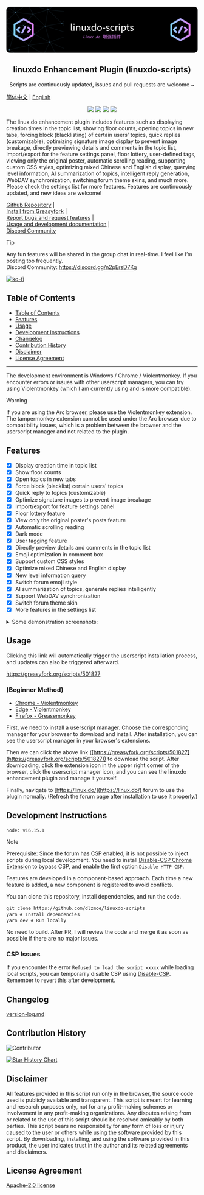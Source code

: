 <p align="center"><img src="./github-header-image.png"></p>
<h2 align="center">linuxdo Enhancement Plugin (linuxdo-scripts)</h2>
<p align="center">Scripts are continuously updated, issues and pull requests are welcome ~</p>

[简体中文](https://github.com/dlzmoe/linuxdo-scripts/blob/main/README.md) | [English](https://github.com/dlzmoe/linuxdo-scripts/blob/main/README_EN.md)

<p align="center">
<img src="https://img.shields.io/github/v/release/dlzmoe/linuxdo-scripts?label=linuxdo%20enhancement%20plugin&labelColor=%235D5D5D&color=%23E97435">
<img src="https://img.shields.io/github/last-commit/dlzmoe/linuxdo-scripts">
<img src="https://img.shields.io/github/stars/dlzmoe%2Flinuxdo-scripts?style=flat">
<img src="https://img.shields.io/github/license/dlzmoe/linuxdo-scripts">
</p>

The linux.do enhancement plugin includes features such as displaying creation times in the topic list, showing floor counts, opening topics in new tabs, forcing block (blacklisting) of certain users’ topics, quick replies (customizable), optimizing signature image display to prevent image breakage, directly previewing details and comments in the topic list, import/export for the feature settings panel, floor lottery, user-defined tags, viewing only the original poster, automatic scrolling reading, supporting custom CSS styles, optimizing mixed Chinese and English display, querying level information, AI summarization of topics, intelligent reply generation, WebDAV synchronization, switching forum theme skins, and much more. Please check the settings list for more features. Features are continuously updated, and new ideas are welcome!

[Github Repository](https://github.com/dlzmoe/linuxdo-scripts) |  
[Install from Greasyfork](https://greasyfork.org/scripts/501827) |  
[Report bugs and request features](https://github.com/dlzmoe/linuxdo-scripts/issues/new/choose) |  
[Usage and development documentation](https://linuxdo-scripts-docs.netlify.app/) |  
[Discord Community](https://discord.gg/n2pErsD7Kg)

> [!TIP]  
> Any fun features will be shared in the group chat in real-time. I feel like I’m posting too frequently.  
> Discord Community: https://discord.gg/n2pErsD7Kg  

[![ko-fi](https://ko-fi.com/img/githubbutton_sm.svg)](https://ko-fi.com/anghunk)

## Table of Contents
  - [Table of Contents](#table-of-contents)
  - [Features](#features)
  - [Usage](#usage)
  - [Development Instructions](#development-instructions)
  - [Changelog](#changelog)
  - [Contribution History](#contribution-history)
  - [Disclaimer](#disclaimer)
  - [License Agreement](#license-agreement)

---

The development environment is Windows / Chrome / Violentmonkey. If you encounter errors or issues with other userscript managers, you can try using Violentmonkey (which I am currently using and is more compatible).

> [!WARNING]  
> If you are using the Arc browser, please use the Violentmonkey extension.  
> The tampermonkey extension cannot be used under the Arc browser due to compatibility issues, which is a problem between the browser and the userscript manager and not related to the plugin.  

## Features

- [x] Display creation time in topic list
- [x] Show floor counts
- [x] Open topics in new tabs
- [x] Force block (blacklist) certain users' topics
- [x] Quick reply to topics (customizable)
- [x] Optimize signature images to prevent image breakage
- [x] Import/export for feature settings panel
- [x] Floor lottery feature
- [x] View only the original poster's posts feature
- [x] Automatic scrolling reading
- [x] Dark mode
- [x] User tagging feature
- [x] Directly preview details and comments in the topic list
- [x] Emoji optimization in comment box
- [x] Support custom CSS styles
- [x] Optimize mixed Chinese and English display
- [x] New level information query
- [x] Switch forum emoji style
- [x] AI summarization of topics, generate replies intelligently
- [x] Support WebDAV synchronization
- [x] Switch forum theme skin
- [x] More features in the settings list

<details>
<summary>Some demonstration screenshots:</summary>

| ![image](https://github.com/user-attachments/assets/f3fb854f-e6fd-4da4-9a9c-377b6537fab7) | ![image](https://github.com/user-attachments/assets/3b2a9e63-3939-4dbc-a00f-c713ca2c7f33) |
| ----------------------------------------------------------------------------------------- | ----------------------------------------------------------------------------------------- |
| ![image](https://github.com/user-attachments/assets/2c67ab9f-2359-4ab5-b0dd-0f257560b98b) | ![image](https://github.com/user-attachments/assets/ed4f925c-e26c-43ce-a886-fa764ac341b5) |
| ![image](https://github.com/user-attachments/assets/c6ba9abb-43aa-40ce-a4a1-b9cdae229a2d) | ![image](https://github.com/user-attachments/assets/399c1645-36e1-4fe2-a671-ae40685e87ca) |

</details>

## Usage

Clicking this link will automatically trigger the userscript installation process, and updates can also be triggered afterward.

https://greasyfork.org/scripts/501827


### (Beginner Method)

- [Chrome - Violentmonkey](https://chromewebstore.google.com/detail/jinjaccalgkegednnccohejagnlnfdag)
- [Edge - Violentmonkey](https://microsoftedge.microsoft.com/addons/detail/violentmonkey/eeagobfjdenkkddmbclomhiblgggliao)
- [Firefox - Greasemonkey](https://addons.mozilla.org/zh-CN/firefox/addon/greasemonkey/)

First, we need to install a userscript manager. Choose the corresponding manager for your browser to download and install. After installation, you can see the userscript manager in your browser's extensions.

Then we can click the above link ([https://greasyfork.org/scripts/501827](https://greasyfork.org/scripts/501827)) to download the script. After downloading, click the extension icon in the upper right corner of the browser, click the userscript manager icon, and you can see the linuxdo enhancement plugin and manage it yourself.

Finally, navigate to [https://linux.do/](https://linux.do/) forum to use the plugin normally. (Refresh the forum page after installation to use it properly.)


## Development Instructions

```
node: v16.15.1
```

> [!NOTE]
> Prerequisite: Since the forum has CSP enabled, it is not possible to inject scripts during local development. You need to install [Disable-CSP Chrome Extension](https://github.com/lisonge/Disable-CSP) to bypass CSP, and enable the first option `Disable HTTP CSP`.

Features are developed in a component-based approach. Each time a new feature is added, a new component is registered to avoid conflicts.

You can clone this repository, install dependencies, and run the code.

```shell
git clone https://github.com/dlzmoe/linuxdo-scripts
yarn # Install dependencies
yarn dev # Run locally
```

No need to build. After PR, I will review the code and merge it as soon as possible if there are no major issues.

### CSP Issues

If you encounter the error `Refused to load the script xxxxx` while loading local scripts, you can temporarily disable CSP using [Disable-CSP](https://github.com/lisonge/Disable-CSP). Remember to revert this after development.

## Changelog

[version-log.md](https://github.com/dlzmoe/linuxdo-scripts/blob/main/version-log.md)


## Contribution History

![Contributor](https://contrib.rocks/image?repo=dlzmoe/linuxdo-scripts)

[![Star History Chart](https://api.star-history.com/svg?repos=dlzmoe/linuxdo-scripts&type=Date)](https://star-history.com/#dlzmoe/linuxdo-scripts&Date)


## Disclaimer

All features provided in this script run only in the browser, the source code used is publicly available and transparent. This script is meant for learning and research purposes only, not for any profit-making schemes or involvement in any profit-making organizations. Any disputes arising from or related to the use of this script should be resolved amicably by both parties. This script bears no responsibility for any form of loss or injury caused to the user or others while using the software provided by this script. By downloading, installing, and using the software provided in this product, the user indicates trust in the author and its related agreements and disclaimers.

## License Agreement

[Apache-2.0 license](https://github.com/dlzmoe/linuxdo-scripts/blob/main/LICENSE)
